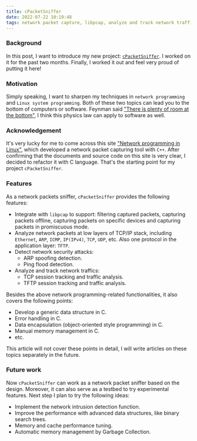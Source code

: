 ```yaml
---
title: cPacketSniffer
date: 2022-07-22 10:19:48
tags: network packet capture, libpcap, analyze and track network traffics, detect network security attacks, Linux system programming
---
```


### Background
In this post, I want to introduce my new project: [`cPacketSniffer`](https://github.com/baoqger/cPacketSniffer). I worked on it for the past two months. Finally, I worked it out and feel very proud of putting it here!

### Motivation
Simply speaking, I want to sharpen my techniques in `network programming` and `Linux system programming`. Both of these two topics can lead you to the bottom of computers or software. Feynman said ["There is plenty of room at the bottom"](https://en.wikipedia.org/wiki/There%27s_Plenty_of_Room_at_the_Bottom), I think this physics law can apply to software as well. 

### Acknowledgement 

It's very lucky for me to come across this site ["Network programming in Linux"](http://tcpip.marcolavoie.ca/index.html), which developed a network packet capturing tool with `C++`. After confirming that the documents and source code on this site is very clear, I decided to refactor it with C language. That's the starting point for my project `cPacketSniffer`.      

### Features

As a network packets sniffer, `cPacketSniffer` provides the following features: 

- Integrate with `libpcap` to support: filtering captured packets, capturing packets offline, capturing packets on specific devices and capturing packets in promiscuous mode.
- Analyze network packets at low layers of TCP/IP stack, including `Ethernet`, `ARP`, `ICMP`, `IP(IPv4)`, `TCP`, `UDP`, etc. Also one protocol in the application layer: `TFTP`. 
- Detect network security attacks:
    - ARP spoofing detection.
    - Ping flood detection.
- Analyze and track network traffics:
    - TCP session tracking and traffic analysis.
    - TFTP session tracking and traffic analysis.

Besides the above network programming-related functionalities, it also covers the following points: 
- Develop a generic data structure in C.
- Error handling in C. 
- Data encapsulation (object-oriented style programming) in C.
- Manual memory management in C.
- etc.

This article will not cover these points in detail, I will write articles on these topics separately in the future. 

### Future work

Now `cPacketSniffer` can work as a network packet sniffer based on the design. Moreover, it can also serve as a testbed to try experimental features. Next step I plan to try the following ideas:

- Implement the network intrusion detection function. 
- Improve the performance with advanced data structures, like binary search trees. 
- Memory and cache performance tuning. 
- Automatic memory management by Garbage Collection.






